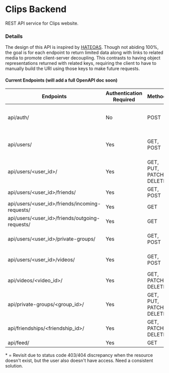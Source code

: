 # Clips Backend
REST API service for Clips website.

### Details
The design of this API is inspired by [HATEOAS](https://en.wikipedia.org/wiki/HATEOAS). Though not abiding 100%, the goal is for each endpoint to return limited data along with links to related media to promote client-server decoupling. This contrasts to having object representations returned with related keys, requiring the client to have to manually build the URI using those keys to make future requests.

#### Current Endpoints (will add a full OpenAPI doc soon)
| Endpoints                                      | Authentication Required  | Methods                         | Write Body Fields                                 | Status       |
| ---------------------------------------------- | -------------------------| --------------------------------| --------------------------------------------------| -------------|
| api/auth/                                      | No                       | POST                            | {'username': str, 'password': str}                | Complete     |
| api/users/                                     | Yes                      | GET, POST                       | {'username': str, 'password': str, 'email': str}  | Complete     |
| api/users/<user_id>/                           | Yes                      | GET, PUT, PATCH, DELETE         | {'username': str, 'password': str, 'email': str}  | Complete     |
| api/users/<user_id>/friends/                   | Yes                      | GET, POST                       | {'to': User}                                      | Complete     |
| api/users/<user_id>/friends/incoming-requests/ | Yes                      | GET                             | N/A                                               | Complete     |
| api/users/<user_id>/friends/outgoing-requests/ | Yes                      | GET                             | N/A                                               | Complete     |
| api/users/<user_id>/private-groups/            | Yes                      | GET, POST                       | {'group_name': str, 'members': list[User]}        | Complete (*) |
| api/users/<user_id>/videos/                    | Yes                      | GET, POST                       | {'video_name': str, 'video': file}                | Complete     |
| api/videos/<video_id>/                         | Yes                      | GET, PATCH, DELETE              | {'video_name': str}                               | Complete     |
| api/private-groups/<group_id>/                 | Yes                      | GET, PUT, PATCH, DELETE         | {'group_name': str, 'members': list[User]}        | Complete     |
| api/friendships/<friendship_id>/               | Yes                      | GET, PATCH, DELETE              | N/A                                               | Complete     |
| api/feed/                                      | Yes                      | GET                             | N/A                                               | Incomplete   |

\* = Revisit due to status code 403/404 discrepancy when the resource doesn't exist, but the user also doesn't have access. Need a consistent solution.

